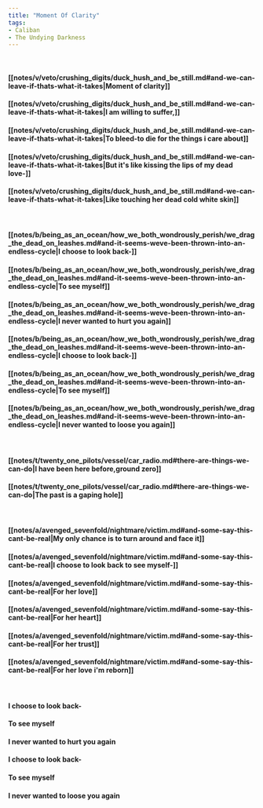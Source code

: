 ```yaml
---
title: "Moment Of Clarity"
tags:
- Caliban
- The Undying Darkness
---
```

&nbsp;
#### [[notes/v/veto/crushing_digits/duck_hush_and_be_still.md#and-we-can-leave-if-thats-what-it-takes|Moment of clarity]]
#### [[notes/v/veto/crushing_digits/duck_hush_and_be_still.md#and-we-can-leave-if-thats-what-it-takes|I am willing to suffer,]]
#### [[notes/v/veto/crushing_digits/duck_hush_and_be_still.md#and-we-can-leave-if-thats-what-it-takes|To bleed-to die for the things i care about]]
#### [[notes/v/veto/crushing_digits/duck_hush_and_be_still.md#and-we-can-leave-if-thats-what-it-takes|But it's like kissing the lips of my dead love-]]
#### [[notes/v/veto/crushing_digits/duck_hush_and_be_still.md#and-we-can-leave-if-thats-what-it-takes|Like touching her dead cold white skin]]
&nbsp;
#### [[notes/b/being_as_an_ocean/how_we_both_wondrously_perish/we_drag_the_dead_on_leashes.md#and-it-seems-weve-been-thrown-into-an-endless-cycle|I choose to look back-]]
#### [[notes/b/being_as_an_ocean/how_we_both_wondrously_perish/we_drag_the_dead_on_leashes.md#and-it-seems-weve-been-thrown-into-an-endless-cycle|To see myself]]
#### [[notes/b/being_as_an_ocean/how_we_both_wondrously_perish/we_drag_the_dead_on_leashes.md#and-it-seems-weve-been-thrown-into-an-endless-cycle|I never wanted to hurt you again]]
#### [[notes/b/being_as_an_ocean/how_we_both_wondrously_perish/we_drag_the_dead_on_leashes.md#and-it-seems-weve-been-thrown-into-an-endless-cycle|I choose to look back-]]
#### [[notes/b/being_as_an_ocean/how_we_both_wondrously_perish/we_drag_the_dead_on_leashes.md#and-it-seems-weve-been-thrown-into-an-endless-cycle|To see myself]]
#### [[notes/b/being_as_an_ocean/how_we_both_wondrously_perish/we_drag_the_dead_on_leashes.md#and-it-seems-weve-been-thrown-into-an-endless-cycle|I never wanted to loose you again]]
&nbsp;
#### [[notes/t/twenty_one_pilots/vessel/car_radio.md#there-are-things-we-can-do|I have been here before,ground zero]]
#### [[notes/t/twenty_one_pilots/vessel/car_radio.md#there-are-things-we-can-do|The past is a gaping hole]]
&nbsp;
#### [[notes/a/avenged_sevenfold/nightmare/victim.md#and-some-say-this-cant-be-real|My only chance is to turn around and face it]]
#### [[notes/a/avenged_sevenfold/nightmare/victim.md#and-some-say-this-cant-be-real|I choose to look back to see myself-]]
#### [[notes/a/avenged_sevenfold/nightmare/victim.md#and-some-say-this-cant-be-real|For her love]]
#### [[notes/a/avenged_sevenfold/nightmare/victim.md#and-some-say-this-cant-be-real|For her heart]]
#### [[notes/a/avenged_sevenfold/nightmare/victim.md#and-some-say-this-cant-be-real|For her trust]]
#### [[notes/a/avenged_sevenfold/nightmare/victim.md#and-some-say-this-cant-be-real|For her love i'm reborn]]
&nbsp;
#### I choose to look back-
#### To see myself
#### I never wanted to hurt you again
#### I choose to look back-
#### To see myself
#### I never wanted to loose you again
